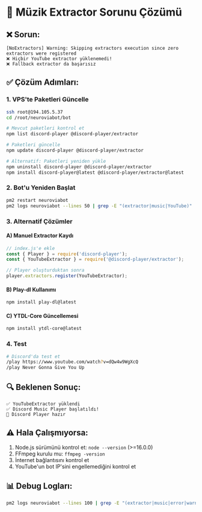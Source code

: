 # 🔧 Müzik Extractor Sorunu Çözümü

## ❌ Sorun:
```
[NoExtractors] Warning: Skipping extractors execution since zero extractors were registered
❌ Hiçbir YouTube extractor yüklenemedi!
❌ Fallback extractor da başarısız
```

## ✅ Çözüm Adımları:

### 1. VPS'te Paketleri Güncelle
```bash
ssh root@194.105.5.37
cd /root/neuroviabot/bot

# Mevcut paketleri kontrol et
npm list discord-player @discord-player/extractor

# Paketleri güncelle
npm update discord-player @discord-player/extractor

# Alternatif: Paketleri yeniden yükle
npm uninstall discord-player @discord-player/extractor
npm install discord-player@latest @discord-player/extractor@latest
```

### 2. Bot'u Yeniden Başlat
```bash
pm2 restart neuroviabot
pm2 logs neuroviabot --lines 50 | grep -E "(extractor|music|YouTube)"
```

### 3. Alternatif Çözümler

#### A) Manuel Extractor Kaydı
```javascript
// index.js'e ekle
const { Player } = require('discord-player');
const { YouTubeExtractor } = require('@discord-player/extractor');

// Player oluşturduktan sonra
player.extractors.register(YouTubeExtractor);
```

#### B) Play-dl Kullanımı
```bash
npm install play-dl@latest
```

#### C) YTDL-Core Güncellemesi
```bash
npm install ytdl-core@latest
```

### 4. Test
```bash
# Discord'da test et
/play https://www.youtube.com/watch?v=dQw4w9WgXcQ
/play Never Gonna Give You Up
```

## 🔍 Beklenen Sonuç:
```
✅ YouTubeExtractor yüklendi
✅ Discord Music Player başlatıldı!
🎵 Discord Player hazır
```

## ⚠️ Hala Çalışmıyorsa:
1. Node.js sürümünü kontrol et: `node --version` (>=16.0.0)
2. FFmpeg kurulu mu: `ffmpeg -version`
3. İnternet bağlantısını kontrol et
4. YouTube'un bot IP'sini engellemediğini kontrol et

## 📊 Debug Logları:
```bash
pm2 logs neuroviabot --lines 100 | grep -E "(extractor|music|error|warning)"
```
